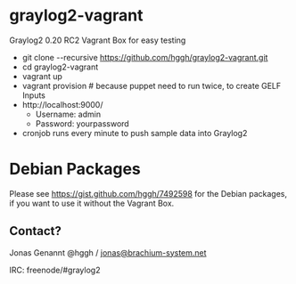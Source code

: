 graylog2-vagrant
================

Graylog2 0.20 RC2 Vagrant Box for easy testing

 * git clone --recursive https://github.com/hggh/graylog2-vagrant.git
 * cd graylog2-vagrant
 * vagrant up
 * vagrant provision # because puppet need to run twice, to create GELF Inputs
 * http://localhost:9000/
   * Username: admin
   * Password: yourpassword
 * cronjob runs every minute to push sample data into Graylog2


Debian Packages
=========================

Please see https://gist.github.com/hggh/7492598 for the Debian packages, if you want to use it without the Vagrant Box.

Contact?
--------------

Jonas Genannt @hggh / jonas@brachium-system.net

IRC:
freenode/#graylog2
